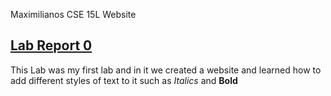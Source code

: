  Maximilianos CSE 15L Website


## [Lab Report 0](lab-report-1-week-0.html)

This Lab was my first lab and in it we created a website and learned how to add different styles of text to it such as *Italics* and **Bold**





